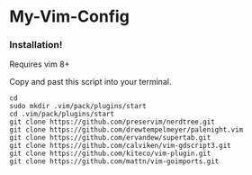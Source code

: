 # My-Vim-Config

### Installation!
Requires vim 8+

Copy and past this script into your terminal.
```
cd
sudo mkdir .vim/pack/plugins/start
cd .vim/pack/plugins/start
git clone https://github.com/preservim/nerdtree.git
git clone https://github.com/drewtempelmeyer/palenight.vim
git clone https://github.com/ervandew/supertab.git
git clone https://github.com/calviken/vim-gdscript3.git
git clone https://github.com/kiteco/vim-plugin.git
git clone https://github.com/mattn/vim-goimports.git
```

